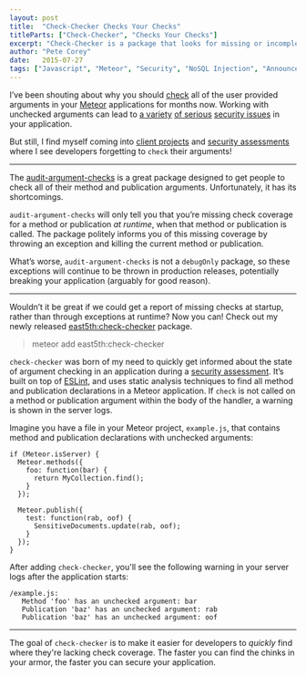 ```yaml
---
layout: post
title:  "Check-Checker Checks Your Checks"
titleParts: ["Check-Checker", "Checks Your Checks"]
excerpt: "Check-Checker is a package that looks for missing or incomplete calls to 'check' in your Meteor methods and publications. It's a powerful tool in the fight against NoSQL Injection."
author: "Pete Corey"
date:   2015-07-27
tags: ["Javascript", "Meteor", "Security", "NoSQL Injection", "Announcement"]
---
```


I’ve been shouting about why you should [check](http://docs.meteor.com/#/full/check) all of the user provided arguments in your [Meteor](https://www.meteor.com/) applications for months now. Working with unchecked arguments can lead to [a variety](http://blog.east5th.co/2015/07/21/exploiting-findone-to-aggregate-collection-data/) [of serious](http://blog.east5th.co/2015/06/15/allow-and-deny-challenge-check-yourself/) [security issues](http://blog.east5th.co/2015/04/06/nosql-injection-or-always-check-your-arguments/) in your application.

But still, I find myself coming into [client projects](http://www.east5th.co/) and [security assessments](http://assess.east5th.co/) where I see developers forgetting to <code class="language-*">check</code> their arguments!

<hr/>

The [audit-argument-checks](http://blog.pahan.me/using-meteor-audit-argument-checks/) is a great package designed to get people to check all of their method and publication arguments. Unfortunately, it has its shortcomings.

<code class="language-*">audit-argument-checks</code> will only tell you that you’re missing check coverage for a method or publication _at runtime_, when that method or publication is called. The package politely informs you of this missing coverage by throwing an exception and killing the current method or publication.

What’s worse, <code class="language-*">audit-argument-checks</code> is not a <code class="language-*">debugOnly</code> package, so these exceptions will continue to be thrown in production releases, potentially breaking your application (arguably for good reason).

<hr/>

Wouldn’t it be great if we could get a report of missing checks at startup, rather than through exceptions at runtime? Now you can! Check out my newly released [east5th:check-checker](https://github.com/East5th/check-checker) package.

> meteor add east5th:check-checker

<code class="language-*">check-checker</code> was born of my need to quickly get informed about the state of argument checking in an application during a [security assessment](http://assess.east5th.co/). It’s built on top of [ESLint](http://eslint.org/), and uses static analysis techniques to find all method and publication declarations in a Meteor application. If <code class="language-*">check</code> is not called on a method or publication argument within the body of the handler, a warning is shown in the server logs.

Imagine you have a file in your Meteor project, <code class="language-*">example.js</code>, that contains method and publication declarations with unchecked arguments:

<pre class="language-javascript"><code class="language-javascript">if (Meteor.isServer) {
  Meteor.methods({
    foo: function(bar) {
      return MyCollection.find();
    }
  });

  Meteor.publish({
    test: function(rab, oof) {
      SensitiveDocuments.update(rab, oof);
    }
  });
}
</code></pre>

After adding <code class="language-*">check-checker</code>, you'll see the following warning in your server logs after the application starts:

<pre class="language-*"><code class="language-*">/example.js:
   Method 'foo' has an unchecked argument: bar
   Publication 'baz' has an unchecked argument: rab
   Publication 'baz' has an unchecked argument: oof
</code></pre>

<hr/>

The goal of <code class="language-*">check-checker</code> is to make it easier for developers to _quickly_ find where they're lacking check coverage. The faster you can find the chinks in your armor, the faster you can secure your application.


